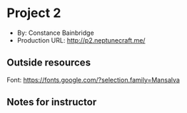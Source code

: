 # Project 2
* By: Constance Bainbridge
* Production URL: http://p2.neptunecraft.me/

## Outside resources
Font: https://fonts.google.com/?selection.family=Mansalva

## Notes for instructor
